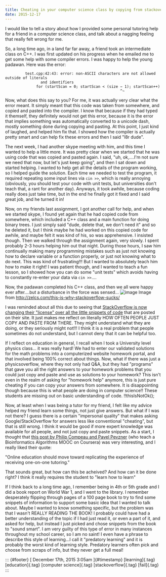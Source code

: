 ```yaml
---
title: Cheating in your computer science class by copying from stackoverflow
date: 2015-12-17
---
```


I would like to tell a story about how I provided some personal tutoring
help for a friend in a computer science class, and talk about a nagging
feeling that really felt wrong for me.

So, a long time ago, in a land far far away, a friend took an
intermediate class on C++. I was first updated on his progress when he
emailed me to get some help with some compiler errors. I was happy to
help the young padawan. Here was the error:

```
         test.cpp:42:43: error: non-ASCII characters are not allowed outside of literals
                and identifiers
              for (startScan = 0; startScan < (size − 1); startScan++)
                                                    ^~
```

Now, what does this say to you? For me, it was actually very clear what
the error meant. It simply meant that this code was taken from
somewhere, and copied and pasted into the compiler. I know that because
if they had typed it themself, they definitely would not get this error,
because it is the error that implies something was automatically
converted to a unicode dash, mostly something done during copying and
pasting. At this point, I just kind of laughed, and helped him fix that.
I showed how the compiler is actually pretty smart and can help fix
these errors and then I said "l8r dude".

The next week, I had another skype meeting with him, and this time I
wanted to help a little more. It was pretty clear when we started that
he was using code that was copied and pasted again. I said, "uh,
ok,....I'm not sure we need that now, but let's just keep going", and
then I sat down and started helping. I wanted to help get all the
details of the program working, so I helped guide the solution. Each
time we needed to test the program, it required repeating some input
lines via `cin >>`, which is really annoying (obviously, you should test
your code with unit tests, but universities don't teach that, a rant for
another day). Anyways, it took awhile, because coding really does just
take time, but in the end he finally got it fixed and I said great job,
and he turned it in!

Now, on my friends last assignment, I got another call for help, and
when we started skype, I found yet again that he had copied code from
somewhere, which included a C++ class and a main function for doing
binary trees. I just simply said "dude, delete that, we don't need it"
and so he deleted it, but I think maybe he had worked on this copied
code for awhile, and maybe felt it was kind of his, so was apprehensive.
I insisted though. Then we walked through the assignment again, very
slowly. I spent probably 2-3 hours helping him out that night. During
those hours, I saw him continually making many programming mistakes such
as just not knowing how to declare variable or a function properly, or
just not knowing what to do next. This was kind of frustrating!!! But I
wanted to absolutely teach him how to make it right! I was patient
though, and I wanted to teach a fun lesson, so I showed how you can do
some "unit tests" which avoids having to constantly re-enter your data
via `cin >>`....

Now, the padawan completed his C++ class, and then we all were happy
ever after....but a disturbance in the force was sensed...
![image](http://zelcs.com/wp-content/uploads/2013/02/stackoverflow-logo-dumpster.jpg)
Image from <http://zelcs.com/this-is-why-stackoverflow-sucks/>

I was reminded about all this due to seeing that [StackOverflow is now
changing their "license" over all the little snippets of
code](http://meta.stackexchange.com/questions/271080/the-mit-license-clarity-on-using-code-on-stack-overflow-and-on-the-stack-excha)
that are posted on their site. It just makes me reflect on literally HOW
OFTEN PEOPLE JUST COPY AND PASTE FROM THERE. They might understand what
they are doing, or they seriously might not!!! I think it is a real
problem that people sometimes do not understand, but I cannot deny that
it can be helpful too.

If I reflect on education in general, I recall when I took a University
level physics class... it was really hard! We had to enter our validated
solutions for the math problems into a computerized website homework
portal, and that involved being 100% correct about things. Now, what if
there was just a physicsoverflow, where they not only had Q&A, but they
had "programs" that gave you all the right answers to your homework
problems that you could just copy and paste and use as solutions to your
homework? This isn't even in the realm of asking for "homework help"
anymore, this is just pure cheating if you can copy your answers from
somewhere. It is disappointing though because this is what people are
doing in computer science!! These students are missing out on basic
understanding of code. !!thisIsNotOk();

Now, at least when I was being a tutor for my friend, I felt like my
advice helped my friend learn some things, not just give answers. But
what if I was not there? I guess there is a certain "impersonal quality"
that makes asking Google/StackOverflow for answers less like
conventional "cheating", but that is still wrong. I think it would be
good if more expert knowledge was available for all people, and not just
copy and paste snippets. As a start, I thought that [this post by Philip
Compeau and Pavel
Pevzner](http://cacm.acm.org/magazines/2015/10/192385-life-after-moocs/fulltext)
(who teach a Bioinformatics Algorithms MOOC on Coursera) was very
interesting, and I really liked their quote:

"Online education should move toward replicating the experience of
receiving one-on-one tutoring."

That sounds great, but how can this be acheived? And how can it be done
right? I think it really requires the student to "learn how to learn"

If I think back to a long time ago, I remember being in 4th or 5th grade
and I did a book report on World War 1, and I went to the library. I
remember desperately flipping through pages of a 100 page book to try to
find some snippets of information to support some basic idea that I
wanted to talk about. Maybe I wanted to know something specific, but the
problem was that I wasn't REALLY READING THE BOOK! I probably could have
had a better understanding of the topic if I had just read it, or even a
part of it, and asked for help, but instead I just picked and chose
snippets from the book to "sound smart". I am very guilty of this type
of error in many instances throughout my school career, so I am no
saint! I even have a phrase to describe this style of learning...I call
it "predatory learning" and it is probably the worst kind of learning
style. Predatory learners often pick and choose from scraps of info, but
they never get a full meal!

::: {#footer}
[ December 17th, 2015 3:05am ]{#timestamp} [learning]{.tag}
[education]{.tag} [computer science]{.tag} [stackoverflow]{.tag}
[fail]{.tag}
:::
